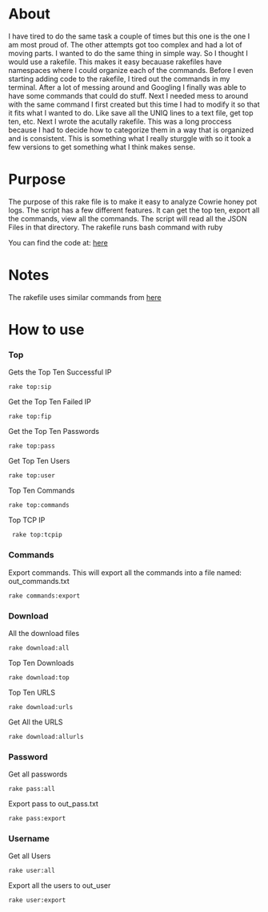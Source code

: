 # About
I have tired to do the same task a couple of times but this one is the one I am most proud of. The other attempts got too complex and had a lot of moving parts. I wanted to do the same thing in simple way. So I thought I would use a rakefile. This makes it easy becauase rakefiles have namespaces where I could organize each of the commands. 
Before I even starting adding code to the rakefile, I tired out the commands in my terminal. After a lot of messing around and Googling I finally was able to have some commands that could do stuff. Next I needed mess to around with the same command I first created but this time I had to modify it so that it fits what I wanted to do. Like save all the UNIQ lines to a text file, get top ten, etc. Next I wrote the acutally rakefile. This was a long proccess because I had to decide how to categorize them in a way that is organized and is consistent. This is something what I really sturggle with so it took a few versions to get something what I think makes sense.


# Purpose
The purpose of this rake file is to make it easy to analyze Cowrie honey pot logs. 
The script has a few different features. It can get the top ten, export all the commands, view all the commands. 
The script will read all the JSON Files in that directory.  The rakefile runs bash command with ruby 

You can find the code at: <a href="https://github.com/Michael-Meade/cowrie-rakefile">here</a>  


# Notes

The rakefile uses similar commands from <a href="https://michael-meade.github.io/2020/11/03/Cowrie-Commands.html">here</a>
# How to use

### Top
Gets the Top Ten Successful IP
```
rake top:sip
```

Get the Top Ten Failed IP
```
rake top:fip
```

Get the Top Ten Passwords
```
rake top:pass
```

Get Top Ten Users
```
rake top:user
```

Top Ten Commands
```
rake top:commands
```

Top TCP IP
```
 rake top:tcpip
```
### Commands

Export commands. This will export all the commands into a file named: out_commands.txt
```
rake commands:export
```

### Download


All the download files
```
rake download:all
```

Top Ten Downloads
```
rake download:top
```

Top Ten URLS
```
rake download:urls
```


Get All the URLS
```
rake download:allurls
```



### Password

Get all passwords
```
rake pass:all
```


Export pass to out_pass.txt
```
rake pass:export
```

### Username

Get all Users
```
rake user:all
```

Export all the users to out_user
```
rake user:export
```
